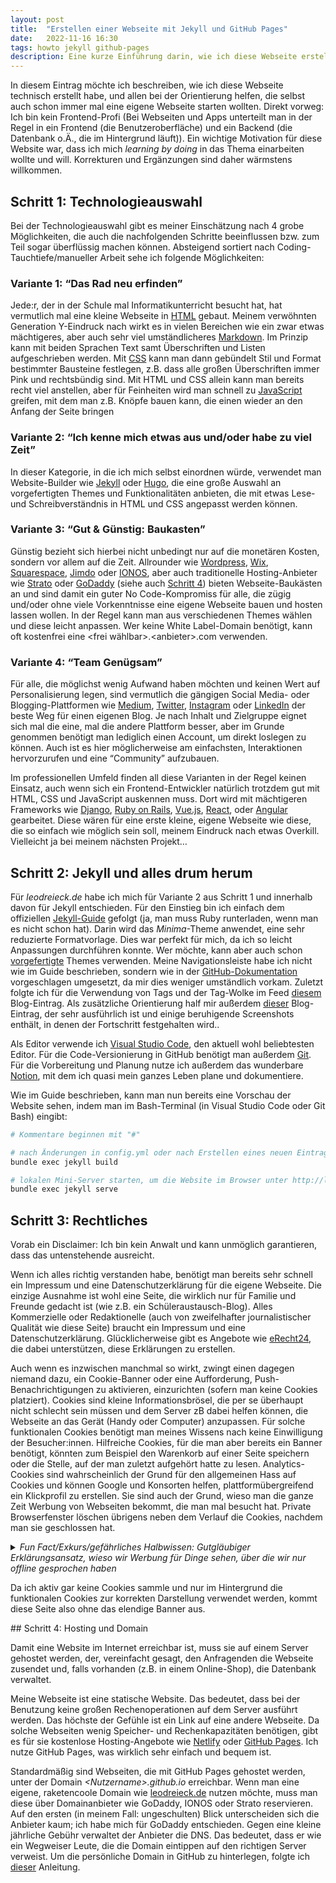 ```yaml
---
layout: post
title:  "Erstellen einer Webseite mit Jekyll und GitHub Pages"
date:   2022-11-16 16:30
tags: howto jekyll github-pages
description: Eine kurze Einführung darin, wie ich diese Webseite erstellt habe. 
---
```


In diesem Eintrag möchte ich beschreiben, wie ich diese Webseite technisch erstellt habe, und allen bei der Orientierung helfen, die selbst auch schon immer mal eine eigene Webseite starten wollten. Direkt vorweg: Ich bin kein Frontend-Profi (Bei Webseiten und Apps unterteilt man in der Regel in ein Frontend (die Benutzeroberfläche) und ein Backend (die Datenbank o.Ä., die im Hintergrund läuft)). Ein wichtige Motivation für diese Website war, dass ich mich *learning by doing* in das Thema einarbeiten wollte und will. Korrekturen und Ergänzungen sind daher wärmstens willkommen. 
    

## Schritt 1: Technologieauswahl

Bei der Technologieauswahl gibt es meiner Einschätzung nach 4 grobe Möglichkeiten, die auch die nachfolgenden Schritte beeinflussen bzw. zum Teil sogar überflüssig machen können. Absteigend sortiert nach Coding-Tauchtiefe/manueller Arbeit sehe ich folgende Möglichkeiten:

### Variante 1: “Das Rad neu erfinden”

Jede:r, der in der Schule mal Informatikunterricht besucht hat, hat vermutlich mal eine kleine Webseite in [HTML](https://www.w3schools.com/html/) gebaut. Meinem verwöhnten Generation Y-Eindruck nach wirkt es in vielen Bereichen wie ein zwar etwas mächtigeres, aber auch sehr viel umständlicheres [Markdown](https://de.wikipedia.org/wiki/Markdown). Im Prinzip kann mit beiden Sprachen Text samt Überschriften und Listen aufgeschrieben werden. Mit [CSS](https://www.w3schools.com/Css/) kann man dann gebündelt Stil und Format bestimmter Bausteine festlegen, z.B. dass alle großen Überschriften immer Pink und rechtsbündig sind. Mit HTML und CSS allein kann man bereits recht viel anstellen, aber für Feinheiten wird man schnell zu [JavaScript](https://www.w3schools.com/js/DEFAULT.asp) greifen, mit dem man z.B. Knöpfe bauen kann, die einen wieder an den Anfang der Seite bringen

### Variante 2: “Ich kenne mich etwas aus und/oder habe zu viel Zeit”

In dieser Kategorie, in die ich mich selbst einordnen würde, verwendet man Website-Builder wie [Jekyll](https://jekyllrb.com/) oder [Hugo](https://gohugo.io/), die eine große Auswahl an vorgefertigten Themes und Funktionalitäten anbieten, die mit etwas Lese- und Schreibverständnis in HTML und CSS angepasst werden können. 

### Variante 3: “Gut & Günstig: Baukasten”

Günstig bezieht sich hierbei nicht unbedingt nur auf die monetären Kosten, sondern vor allem auf die Zeit. Allrounder wie [Wordpress](https://wordpress.com/), [Wix](https://de.wix.com/), [Squarespace](https://de.squarespace.com/), [Jimdo](https://www.jimdo.com/de/) oder [IONOS](https://www.ionos.de/), aber auch traditionelle Hosting-Anbieter wie [Strato](https://www.strato.de/) oder [GoDaddy](https://www.godaddy.com/) (siehe auch [Schritt 4](#schritt-4-hosting-und-domain)) bieten Webseite-Baukästen an und sind damit ein guter No Code-Kompromiss für alle, die zügig und/oder ohne viele Vorkenntnisse eine eigene Webseite bauen und hosten lassen wollen. In der Regel kann man aus verschiedenen Themes wählen und diese leicht anpassen. Wer keine White Label-Domain benötigt, kann oft kostenfrei eine \<frei wählbar\>.\<anbieter\>.com verwenden. 

### Variante 4: “Team Genügsam”

Für alle, die möglichst wenig Aufwand haben möchten und keinen Wert auf Personalisierung legen, sind vermutlich die gängigen Social Media- oder Blogging-Plattformen wie [Medium](https://medium.com/), [Twitter](https://twitter.com), [Instagram](https://www.instagram.com/) oder [LinkedIn](https://www.linkedin.com/) der beste Weg für einen eigenen Blog. Je nach Inhalt und Zielgruppe eignet sich mal die eine, mal die andere Plattform besser, aber im Grunde genommen benötigt man lediglich einen Account, um direkt loslegen zu können. Auch ist es hier möglicherweise am einfachsten, Interaktionen hervorzurufen und eine “Community” aufzubauen.

Im professionellen Umfeld finden all diese Varianten in der Regel keinen Einsatz, auch wenn sich ein Frontend-Entwickler natürlich trotzdem gut mit HTML, CSS und JavaScript auskennen muss. Dort wird mit mächtigeren Frameworks wie [Django](https://www.djangoproject.com/), [Ruby on Rails](https://rubyonrails.org/), [Vue.js](https://vuejs.org/guide/introduction.html), [React](https://reactjs.org/), oder [Angular](https://angular.io/) gearbeitet. Diese wären für eine erste kleine, eigene Webseite wie diese, die so einfach wie möglich sein soll, meinem Eindruck nach etwas Overkill. Vielleicht ja bei meinem nächsten Projekt…

## Schritt 2: Jekyll und alles drum herum

Für *leodreieck.de* habe ich mich für Variante 2 aus Schritt 1 und innerhalb davon für Jekyll entschieden. Für den Einstieg bin ich einfach dem offiziellen [Jekyll-Guide](https://jekyllrb.com/docs/step-by-step/01-setup/) gefolgt (ja, man muss Ruby runterladen, wenn man es nicht schon hat). Darin wird das *Minima*-Theme anwendet, eine sehr reduzierte Formatvorlage. Dies war perfekt für mich, da ich so leicht Anpassungen durchführen konnte. Wer möchte, kann aber auch schon [vorgefertigte](https://jekyllrb.com/docs/themes/#overriding-theme-defaults) Themes verwenden. Meine Navigationsleiste habe ich nicht wie im Guide beschrieben, sondern wie in der [GitHub-Dokumentation](https://github.com/jekyll/minima#customize-navigation-links) vorgeschlagen umgesetzt, da mir dies weniger umständlich vorkam. Zuletzt folgte ich für die Verwendung von Tags und der Tag-Wolke im Feed [diesem](http://longqian.me/2017/02/09/github-jekyll-tag/) Blog-Eintrag. Als zusätzliche Orientierung half mir außerdem [dieser](https://www.aleksandrhovhannisyan.com/blog/getting-started-with-jekyll-and-github-pages/) Blog-Eintrag, der sehr ausführlich ist und einige beruhigende Screenshots enthält, in denen der Fortschritt festgehalten wird..

Als Editor verwende ich [Visual Studio Code](https://code.visualstudio.com/), den aktuell wohl beliebtesten Editor. Für die Code-Versionierung in GitHub benötigt man außerdem [Git](https://git-scm.com/download/win). Für die Vorbereitung und Planung nutze ich außerdem das wunderbare [Notion](https://www.notion.so/product?fredir=1), mit dem ich quasi mein ganzes Leben plane und dokumentiere.

Wie im Guide beschrieben, kann man nun bereits eine Vorschau der Website sehen, indem man im Bash-Terminal (in Visual Studio Code oder Git Bash) eingibt:

```bash
# Kommentare beginnen mit "#"

# nach Änderungen in config.yml oder nach Erstellen eines neuen Eintrags ausführen
bundle exec jekyll build

# lokalen Mini-Server starten, um die Website im Browser unter http://localhost:4000 zu erreichen
bundle exec jekyll serve
```

## Schritt 3: Rechtliches

Vorab ein Disclaimer: Ich bin kein Anwalt und kann unmöglich garantieren, dass das untenstehende ausreicht.

Wenn ich alles richtig verstanden habe, benötigt man bereits sehr schnell ein Impressum und eine Datenschutzerklärung für die eigene Webseite. Die einzige Ausnahme ist wohl eine Seite, die wirklich nur für Familie und Freunde gedacht ist (wie z.B. ein Schüleraustausch-Blog). Alles Kommerzielle oder Redaktionelle (auch von zweifelhafter journalistischer Qualität wie diese Seite) braucht ein Impressum und eine Datenschutzerklärung. Glücklicherweise gibt es Angebote wie [eRecht24](https://www.e-recht24.de/), die dabei unterstützen, diese Erklärungen zu erstellen.

Auch wenn es inzwischen manchmal so wirkt, zwingt einen dagegen niemand dazu, ein Cookie-Banner oder eine Aufforderung, Push-Benachrichtigungen zu aktivieren, einzurichten (sofern man keine Cookies platziert). Cookies sind kleine Informationsbrösel, die per se überhaupt nicht schlecht sein müssen und dem Server zB dabei helfen können, die Webseite an das Gerät (Handy oder Computer) anzupassen. Für solche funktionalen Cookies benötigt man meines Wissens nach keine Einwilligung der Besucher:innen. Hilfreiche Cookies, für die man aber bereits ein Banner benötigt, könnten zum Beispiel den Warenkorb auf einer Seite speichern oder die Stelle, auf der man zuletzt aufgehört hatte zu lesen. Analytics-Cookies sind wahrscheinlich der Grund für den allgemeinen Hass auf Cookies und können Google und Konsorten helfen, plattformübergreifend ein Klickprofil zu erstellen. Sie sind auch der Grund, wieso man die ganze Zeit Werbung von Webseiten bekommt, die man mal besucht hat. Private Browserfenster löschen übrigens neben dem Verlauf die Cookies, nachdem man sie geschlossen hat. 

<details>
<summary> <i> Fun Fact/Exkurs/gefährliches Halbwissen: Gutgläubiger Erklärungsansatz, wieso wir Werbung für Dinge sehen, über die wir nur offline gesprochen haben </i></summary>
<p></p>
<p>
Ihr kennt diesen besonders gruseligen Moment sicher auch: am einen Tag spricht man noch mit guten Freund:innen über einen Urlaub auf Bali (ohne ihn im Internet zu suchen!) und am nächsten Tag sieht man auf einmal Werbung für Flüge nach Bali. Das könnte ebenfalls mit den Cookies zusammenhängen. Anhand der Krümel, die wir mit unseren Klicks im Internet hinterlassen, werden “Profile” von uns angelegt (z.B.: Student, Single, keine Kinder, sportlich, …). Wenn jetzt eine Person mit einem sehr ähnlichen Profil (z.B.: gute Freund:innen) nach einem Urlaub in Bali suchen (weil sie zuvor mit ihrem guten Freund Leo darüber geredet haben und sich für einen Moment aus dem kühlen November wegträumen möchten), kann es für den Algorithmus Sinn ergeben, deren Klicks auch anderen ähnlichen Profilen (z.B.: mir!) vorzuschlagen. Ergänzt werden könnte das Ganze noch vom <a href="https://en.wikipedia.org/wiki/Frequency_illusion">Baader-Meinhoff-Phänomen</a>. Sehr gefährliches Halbwissen, aber ich finde, dass das gemäß <a href="https://de.wikipedia.org/wiki/Ockhams_Rasiermesser">Ockhams Rasiermesser</a> eine ziemlich plausible Erklärung für das Phänomen ist. Exkurs Ende.
</p>
</details>
<p></p>

Da ich aktiv gar keine Cookies sammle und nur im Hintergrund die funktionalen Cookies zur korrekten Darstellung verwendet werden, kommt diese Seite also ohne das elendige Banner aus. 

<a name="schritt-4-hosting-und-domain">
## Schritt 4: Hosting und Domain

Damit eine Website im Internet erreichbar ist, muss sie auf einem Server gehostet werden, der, vereinfacht gesagt, den Anfragenden die Webseite zusendet und, falls vorhanden (z.B. in einem Online-Shop), die Datenbank verwaltet. 

Meine Webseite ist eine statische Website. Das bedeutet, dass bei der Benutzung keine großen Rechenoperationen auf dem Server ausführt werden. Das höchste der Gefühle ist ein Link auf eine andere Webseite. Da solche Webseiten wenig Speicher- und Rechenkapazitäten benötigen, gibt es für sie kostenlose Hosting-Angebote wie [Netlify](https://www.netlify.com/) oder [GitHub Pages](https://docs.github.com/en/pages). Ich nutze GitHub Pages, was wirklich sehr einfach und bequem ist.

Standardmäßig sind Webseiten, die mit GitHub Pages gehostet werden, unter der Domain *\<Nutzername\>.github.io* erreichbar. Wenn man eine eigene, raketencoole Domain wie [leodreieck.de](http://leodreieck.de) nutzen möchte, muss man diese über Domainanbieter wie GoDaddy, IONOS oder Strato reservieren. Auf den ersten (in meinem Fall: ungeschulten) Blick unterscheiden sich die Anbieter kaum; ich habe mich für GoDaddy entschieden. Gegen eine kleine jährliche Gebühr verwaltet der Anbieter die DNS. Das bedeutet, dass er wie ein Wegweiser Leute, die die Domain eintippen auf den richtigen Server verweist. Um die persönliche Domain in GitHub zu hinterlegen, folgte ich [dieser](https://docs.github.com/en/pages/configuring-a-custom-domain-for-your-github-pages-site/managing-a-custom-domain-for-your-github-pages-site) Anleitung.